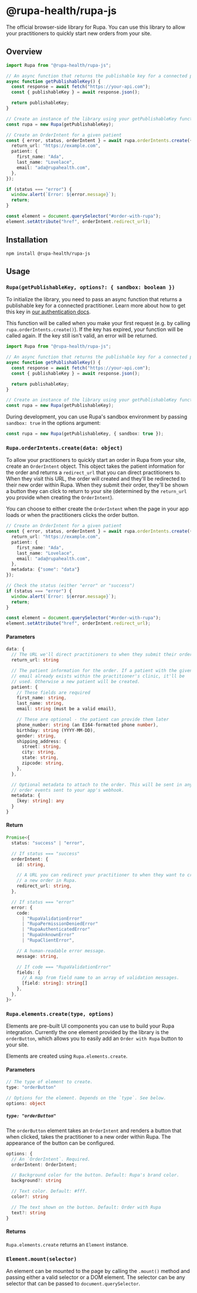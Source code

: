 # @rupa-health/rupa-js
The official browser-side library for Rupa. You can use this library to allow your practitioners to quickly start new orders from your site.

## Overview
```typescript
import Rupa from "@rupa-health/rupa-js";

// An async function that returns the publishable key for a connected practitioner.
async function getPublishableKey() {
  const response = await fetch("https://your-api.com");
  const { publishableKey } = await response.json();

  return publishableKey;
}

// Create an instance of the library using your getPublishableKey function
const rupa = new Rupa(getPublishableKey);

// Create an OrderIntent for a given patient
const { error, status, orderIntent } = await rupa.orderIntents.create({
  return_url: "https://example.com",
  patient: {
    first_name: "Ada",
    last_name: "Lovelace",
    email: "ada@rupahealth.com",
  },
});

if (status === "error") {
  window.alert(`Error: ${error.message}`);
  return;
}

const element = document.querySelector("#order-with-rupa");
element.setAttribute("href", orderIntent.redirect_url);
```

## Installation
```
npm install @rupa-health/rupa-js
```

## Usage

### `Rupa(getPublishableKey, options?: { sandbox: boolean })`
To initialize the library, you need to pass an async function that returns a publishable key for a connected practitioner. Learn more about how to get this key in [our authentication docs](https://docs.rupahealth.com/docs/api/ZG9jOjM4ODAzMDU4-authentication-setup).

This function will be called when you make your first request (e.g. by calling `rupa.orderIntents.create()`). If the key has expired, your function will be called again. If the key still isn't valid, an error will be returned.

```typescript
import Rupa from "@rupa-health/rupa-js";

// An async function that returns the publishable key for a connected practitioner.
async function getPublishableKey() {
  const response = await fetch("https://your-api.com");
  const { publishableKey } = await response.json();

  return publishableKey;
}

// Create an instance of the library using your getPublishableKey function
const rupa = new Rupa(getPublishableKey);
```

During development, you can use Rupa's sandbox environment by passing `sandbox: true` in the options argument:

```typescript
const rupa = new Rupa(getPublishableKey, { sandbox: true });
```

### `Rupa.orderIntents.create(data: object)`
To allow your practitioners to quickly start an order in Rupa from your site, create an `OrderIntent` object. This object takes the patient information for the order and returns a `redirect_url` that you can direct practitioners to. When they visit this URL, the order will created and they'll be redirected to their new order within Rupa. When they submit their order, they'll be shown a button they can click to return to your site (determined by the `return_url` you provide when creating the `OrderIntent`).

You can choose to either create the `OrderIntent` when the page in your app loads or when the practitioners clicks the order button.

```typescript
// Create an OrderIntent for a given patient
const { error, status, orderIntent } = await rupa.orderIntents.create({
  return_url: "https://example.com",
  patient: {
    first_name: "Ada",
    last_name: "Lovelace",
    email: "ada@rupahealth.com",
  },
  metadata: {"some": "data"}
});

// Check the status (either "error" or "success")
if (status === "error") {
  window.alert(`Error: ${error.message}`);
  return;
}

const element = document.querySelector("#order-with-rupa");
element.setAttribute("href", orderIntent.redirect_url);
```

#### Parameters
```typescript
data: {
  // The URL we'll direct practitioners to when they submit their order.
  return_url: string

  // The patient information for the order. If a patient with the given
  // email already exists within the practitioner's clinic, it'll be
  // used. Otherwise a new patient will be created.
  patient: {
    // These fields are required
    first_name: string,
    last_name: string,
    email: string (must be a valid email),

    // These are optional - the patient can provide them later
    phone_number: string (an E164-formatted phone number),
    birthday: string (YYYY-MM-DD),
    gender: string,
    shipping_address: {
      street: string,
      city: string,
      state: string,
      zipcode: string,
    },
  },

  // Optional metadata to attach to the order. This will be sent in any
  // order events sent to your app's webhook.
  metadata: {
    [key: string]: any
  }
}
```

#### Return
```typescript
Promise<{
  status: "success" | "error",

  // If status === "success"
  orderIntent: {
    id: string,

    // A URL you can redirect your practitioner to when they want to create
    // a new order in Rupa.
    redirect_url: string,
  },

  // If status === "error"
  error: {
    code:
      | "RupaValidationError"
      | "RupaPermissionDeniedError"
      | "RupaAuthenticatedError"
      | "RupaUnknownError"
      | "RupaClientError",

    // A human-readable error message.
    message: string,

    // If code === "RupaValidationError"
    fields: {
      // A map from field name to an array of validation messages.
      [field: string]: string[]
    },
  },
}>
```


### `Rupa.elements.create(type, options)`
Elements are pre-built UI components you can use to build your Rupa integration. Currently the one element provided by the library is the `orderButton`, which allows you to easily add an `Order with Rupa` button to your site.

Elements are created using `Rupa.elements.create`.

#### Parameters
```typescript
// The type of element to create.
type: "orderButton"

// Options for the element. Depends on the `type`. See below.
options: object
```

##### `type: "orderButton"`
The `orderButton` element takes an `OrderIntent` and renders a button that when clicked, takes the practitioner to a new order within Rupa. The appearance of the button can be configured.

```typescript
options: {
  // An `OrderIntent`. Required.
  orderIntent: OrderIntent;

  // Background color for the button. Default: Rupa's brand color.
  background?: string

  // Text color. Default: #fff.
  color?: string

  // The text shown on the button. Default: Order with Rupa
  text?: string
}
```

#### Returns
`Rupa.elements.create` returns an `Element` instance.

### `Element.mount(selector)`
An element can be mounted to the page by calling the `.mount()` method and passing either a valid selector or a DOM element. The selector can be any selector that can be passed to `document.querySelector`.
